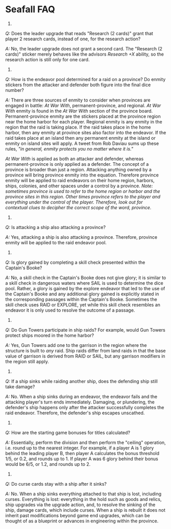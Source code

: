# Seafall FAQ
1.  
  *Q:* Does the leader upgrade that reads "Research (2 cards)" grant that player 2 research cards, instead of one, for the research action?

  *A:* No, the leader upgrade does not grant a second card.  The "Research (2 cards)" sticker merely behaves like the advisors *Research +X* ability, so the research action is still only for one card.

1.  
  *Q:*  How is the endeavor pool determined for a raid on a province? Do enmity stickers from the attacker and defender both figure into the final dice number?

  *A:*  There are three sources of enmity to consider when provinces are engaged in battle: *At War With*, permanent-province, and regional. *At War With* enmity is found in the *At War With* section of the province board. Permanent-province enmity are the stickers placed at the province region near the home harbor for each player. Regional enmity is any enmity in the region that the raid is taking place. If the raid takes place in the home harbor, then any enmity at province sites also factor into the endeavor. If the raid takes place at an island then any permanent enmity at the island or enmity on island sites will apply. A tweet from Rob Daviau sums up these rules, *"in general, enmity protects you no matter where it is."*

  *At War With* is applied as both an attacker and defender, whereas permanent-province is only applied as a defender. The concept of a province is broader than just a region. Attacking anything owned by a province will bring province enmity into the equation. Therefore province enmity will be applied to raid endeavors on their home region, harbors, ships, colonies, and other spaces under a control by a province. *Note: sometimes province is used to refer to the home region or harbor and the province sites in this region. Other times province refers to the player and everything under the control of the player. Therefore, look out for contextual clues to decipher the correct scope of the word, province.*

1.  
  *Q:* Is attacking a ship also attacking a province?

  *A:* Yes, attacking a ship is also attacking a province. Therefore, province enmity will be applied to the raid endeavor pool.

1.  
  *Q:* Is glory gained by completing a skill check presented within the Captain's Booke?

  *A:* No, a skill check in the Captain's Booke does not give glory; it is similar to a skill check in dangerous waters where SAIL is used to determine the dice pool. Rather, a glory is gained by the explore endeavor that led to the use of the Captain's Booke and any additional glory gained is explicitly stated in the corresponding passages within the Captain's Booke. Sometimes the skill check uses RAID or EXPLORE, yet while this skill check resembles an endeavor it is only used to resolve the outcome of a passage.

1.  
  *Q:* Do Gun Towers participate in ship raids? For example, would Gun Towers protect ships moored in the home harbor?

  *A:* Yes, Gun Towers add one to the garrison in the region where the structure is built to *any* raid. Ship raids differ from land raids in that the base value of garrison is derived from RAID or SAIL, but any garrison modifiers in the region still apply.

1.  
  *Q:* If a ship sinks while raiding another ship, does the defending ship still take damage?

  *A:* No. When a ship sinks during an endeavor, the endeavor fails and the attacking player's turn ends immediately. Damaging, or plundering, the defender's ship happens only after the attacker successfully completes the raid endeavor. Therefore, the defender's ship escapes unscathed.

1.  
  *Q:* How are the starting game bonuses for titles calculated?

  *A:* Essentially, perform the division and then perform the "ceiling" operation, i.e. round up to the nearest integer. For example, if a player A is 1 glory behind the leading player B, then player A calculates the bonus threshold 1/5, or 0.2, and rounds up to 1. If player A was 6 glory behind their bonus would be 6/5, or 1.2, and rounds up to 2.

1.  
  *Q:* Do curse cards stay with a ship after it sinks?

  *A:* No. When a ship sinks everything attached to that ship is lost, including curses. Everything is lost: everything in the hold such as goods and relics, ship upgrades via the upgrade action, and, to resolve the sinking of the ship, damage cards, which include curses. When a ship is rebuilt it does not inherit past modifications beyond game end upgrades, which can be thought of as a blueprint or advances in engineering within the province.

